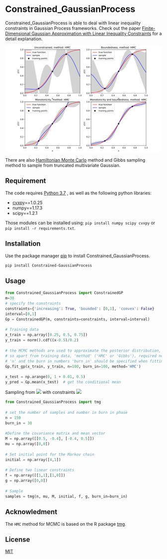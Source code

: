 # Constrained_GaussianProcess

Constrained_GaussianProcess is able to deal with linear inequality constraints in Gaussian Process frameworks. Check out the paper [Finite-Dimensional Gaussian Approximation with Linear Inequality Constraints](https://epubs.siam.org/doi/pdf/10.1137/17M1153157) for a detail explanation.

![A toy example](HMC.png)

There are also [Hamiltonian Monte Carlo](https://arxiv.org/abs/1208.4118) method and Gibbs sampling method to sample from truncated multivariate Gaussian.



## Requirement

The code requires [Python 3.7](https://www.python.org/downloads/release/python-373/) , as well as the following python libraries:

- [cvxpy](https://www.cvxpy.org/#)==1.0.25
- numpy==1.17.3
- scipy==1.2.1

Those modules can be installed using: `pip install numpy scipy cvxpy` or `pip install -r requirements.txt`.



## Installation

Use the package manager [pip](https://pip.pypa.io/en/stable/) to install Constrained_GaussianProcess.

```bash
pip install Constrained-GaussianProcess
```



## Usage



```python
from Constrained_GaussianProcess import ConstrainedGP
m=30
# specify the constraints
constraints={'increasing': True, 'bounded': [0,1], 'convex': False}  
interval=[0,1]
Gp = ConstrainedGP(m, constraints=constraints, interval=interval)

# Training data
x_train = np.array([0.25, 0.5, 0.75])
y_train = norm().cdf((x-0.5)/0.2)

# the MCMC methods are used to approximate the posterior distribution, 
# so apart from training data, 'method' ('HMC' or 'Gibbs'), required number of samples 
# 'n' and the burn in numbers 'burn_in' should be specified when fitting the data.
Gp.fit_gp(x_train, y_train, n=100, burn_in=100, method='HMC')

x_test = np.arange(0, 1 + 0.01, 0.5)
y_pred = Gp.mean(x_test)  # get the conditional mean
```



Sampling from <img src="https://render.githubusercontent.com/render/math?math=X\sim \mathcal{N}(\mu, \Sigma)"> with constraints <img src="https://render.githubusercontent.com/render/math?math=f\cdot X+g\geq 0">

```python
from Constrained_GaussianProcess import tmg

# set the number of samples and number in burn in phase
n = 150  
burn_in = 30

#Define the covariance matrix and mean vector
M = np.array([[0.5, -0.4], [-0.4, 0.5]])  
mu = np.array([0,0])

# Set initial point for the Markov chain
initial = np.array([4,1])

# Define two linear constraints
f = np.array([[1,1],[1,0]])
g = np.array([0,0])

# Sample 
samples = tmg(n, mu, M, initial, f, g, burn_in=burn_in)
```





## Acknowledment

The `HMC` method for MCMC is based on  the R package [tmg](https://cran.r-project.org/web/packages/tmg/index.html).



## License

[MIT](https://choosealicense.com/licenses/mit/)
